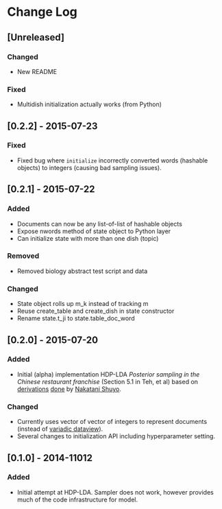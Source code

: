 # Change Log

## [Unreleased]
### Changed
- New README

### Fixed
- Multidish initialization actually works (from Python)


## [0.2.2] - 2015-07-23
### Fixed
- Fixed bug where `initialize` incorrectly converted words (hashable objects) to integers (causing bad sampling issues).

## [0.2.1] - 2015-07-22
### Added
- Documents can now be any list-of-list of hashable objects
- Expose nwords method of state object to Python layer
- Can initialize state with more than one dish (topic)

### Removed
- Removed biology abstract test script and data

### Changed
- State object rolls up m_k instead of tracking m
- Reuse create_table and create_dish in state constructor
- Rename state.t_ji to state.table_doc_word

## [0.2.0] - 2015-07-20
### Added
- Initial (alpha) implementation HDP-LDA _Posterior sampling in the Chinese restaurant franchise_ (Section 5.1 in Teh, et al) based on [derivations](https://shuyo.wordpress.com/2012/08/15/hdp-lda-updates/) [done](https://github.com/shuyo/iir/blob/a6203a7523970a4807beba1ce3b9048a16013246/lda/hdplda2.py) by [Nakatani Shuyo](https://twitter.com/shuyo).

### Changed
- Currently uses vector of vector of integers to represent documents (instead of [variadic dataview](https://github.com/datamicroscopes/common/blob/master/include/microscopes/common/variadic/dataview.hpp)).
- Several changes to initialization API including hyperparameter setting.


## [0.1.0] - 2014-11012
### Added
- Initial attempt at HDP-LDA. Sampler does not work, however provides much of the code infrastructure for model.
